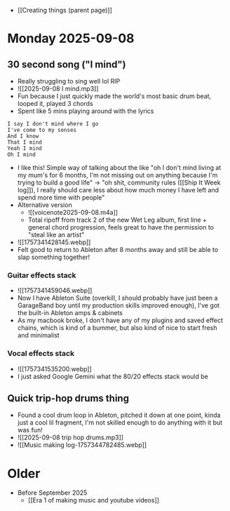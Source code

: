 - [[Creating things (parent page)]]

# Monday 2025-09-08
## 30 second song ("I mind")
- Really struggling to sing well lol RIP 
- ![[2025-09-08 I mind.mp3]]
- Fun because I just quickly made the world's most basic drum beat, looped it, played 3 chords
- Spent like 5 mins playing around with the lyrics 

```
I say I don't mind where I go
I've come to my senses
And I know
That I mind
Yeah I mind 
Oh I mind
```

- I like this! Simple way of talking about the like "oh I don't mind living at my mum's for 6 months, I'm not missing out on anything because I'm trying to build a good life" → "oh shit, community rules ([[Ship It Week log]]), I really should care less about how much money I have left and spend more time with people"
- Alternative version
	- ![[voicenote2025-09-08.m4a]]
	- Total ripoff from track 2 of the new Wet Leg album, first line + general chord progression, feels great to have the permission to "steal like an artist"
- ![[1757341428145.webp]]
- Felt good to return to Ableton after 8 months away and still be able to slap something together! 
### Guitar effects stack
- ![[1757341459046.webp]]
- Now I have Ableton Suite (overkill, I should probably have just been a GarageBand boy until my production skills improved enough), I've got the built-in Ableton amps & cabinets
- As my macbook broke, I don't have any of my plugins and saved effect chains, which is kind of a bummer, but also kind of nice to start fresh and minimalist
### Vocal effects stack
- ![[1757341535200.webp]]
- I just asked Google Gemini what the 80/20 effects stack would be
## Quick trip-hop drums thing
-  Found a cool drum loop in Ableton, pitched it down at one point, kinda just a cool lil fragment, I'm not skilled enough to do anything with it but was fun!
- ![[2025-09-08 trip hop drums.mp3]]
- ![[Music making log-1757344782485.webp]]

# Older
- Before September 2025
	- [[Era 1 of making music and youtube videos]]